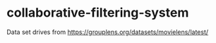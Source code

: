 # collaborative-filtering-system


Data set drives from https://grouplens.org/datasets/movielens/latest/
